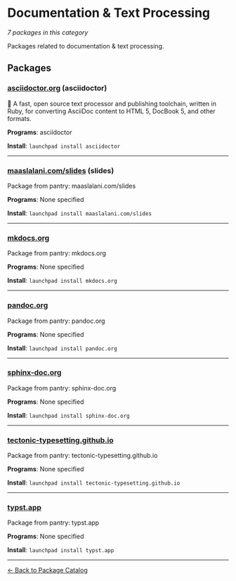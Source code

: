 # Documentation & Text Processing

*7 packages in this category*

Packages related to documentation & text processing.

## Packages

### [asciidoctor.org](../packages/asciidoctor.org/index.md) (asciidoctor)

:gem: A fast, open source text processor and publishing toolchain, written in Ruby, for converting AsciiDoc content to HTML 5, DocBook 5, and other formats.

**Programs**: asciidoctor

**Install**: `launchpad install asciidoctor`

---

### [maaslalani.com/slides](../packages/maaslalani.com/slides/index.md) (slides)

Package from pantry: maaslalani.com/slides

**Programs**: None specified

**Install**: `launchpad install maaslalani.com/slides`

---

### [mkdocs.org](../packages/mkdocs.org/index.md)

Package from pantry: mkdocs.org

**Programs**: None specified

**Install**: `launchpad install mkdocs.org`

---

### [pandoc.org](../packages/pandoc.org/index.md)

Package from pantry: pandoc.org

**Programs**: None specified

**Install**: `launchpad install pandoc.org`

---

### [sphinx-doc.org](../packages/sphinx-doc.org/index.md)

Package from pantry: sphinx-doc.org

**Programs**: None specified

**Install**: `launchpad install sphinx-doc.org`

---

### [tectonic-typesetting.github.io](../packages/tectonic-typesetting.github.io/index.md)

Package from pantry: tectonic-typesetting.github.io

**Programs**: None specified

**Install**: `launchpad install tectonic-typesetting.github.io`

---

### [typst.app](../packages/typst.app/index.md)

Package from pantry: typst.app

**Programs**: None specified

**Install**: `launchpad install typst.app`

---

[← Back to Package Catalog](../package-catalog.md)

